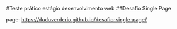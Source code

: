 #Teste prático estágio desenvolvimento web 
##Desafio Single Page
 
page: https://duduverderio.github.io/desafio-single-page/
